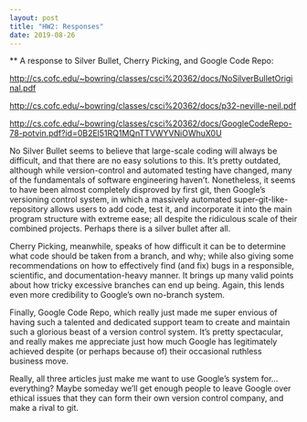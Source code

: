 ```yaml
---
layout: post
title: "HW2: Responses"
date: 2019-08-26
---
```


** A response to Silver Bullet, Cherry Picking, and Google Code Repo:

http://cs.cofc.edu/~bowring/classes/csci%20362/docs/NoSilverBulletOriginal.pdf

http://cs.cofc.edu/~bowring/classes/csci%20362/docs/p32-neville-neil.pdf

http://cs.cofc.edu/~bowring/classes/csci%20362/docs/GoogleCodeRepo-78-potvin.pdf?id=0B2El51RQ1MQnTTVWYVNiOWhuX0U

No Silver Bullet seems to believe that large-scale coding will always be difficult, and that there are no easy solutions to this. It’s pretty outdated, although while version-control and automated testing have changed, many of the fundamentals of software engineering haven’t. Nonetheless, it seems to have been almost completely disproved by first git, then Google’s versioning control system, in which a massively automated super-git-like-repository allows users to add code, test it, and incorporate it into the main program structure with extreme ease; all despite the ridiculous scale of their combined projects. Perhaps there is a silver bullet after all.

Cherry Picking, meanwhile, speaks of how difficult it can be to determine what code should be taken from a branch, and why; while also giving some recommendations on how to effectively find (and fix) bugs in a responsible, scientific, and documentation-heavy manner. It brings up many valid points about how tricky excessive branches can end up being. Again, this lends even more credibility to Google’s own no-branch system.

Finally, Google Code Repo, which really just made me super envious of having such a talented and dedicated support team to create and maintain such a glorious beast of a version control system. It’s pretty spectacular, and really makes me appreciate just how much Google has legitimately achieved despite (or perhaps because of) their occasional ruthless business move.

Really, all three articles just make me want to use Google’s system for… everything? Maybe someday we’ll get enough people to leave Google over ethical issues that they can form their own version control company, and make a rival to git.
